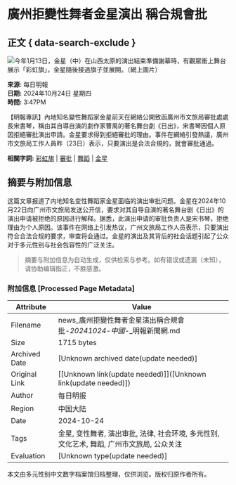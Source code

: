 # 廣州拒變性舞者金星演出 稱合規會批

## 正文 { data-search-exclude }


![今年1月13日，金星（中）在山西太原的演出結束準備謝幕時，有觀眾衝上舞台展示「彩虹旗」，金星隨後接過旗子並展開。（網上圖片）](https://fs.mingpao.com/pns/20241024/s00055/a3ab439248c741a999367b2206976061.jpg "今年1月13日，金星（中）在山西太原的演出結束準備謝幕時，有觀眾衝上舞台展示「彩虹旗」，金星隨後接過旗子並展開。（網上圖片）")

**來源:** 每日明報  
**日期:** 2024年10月24日 星期四  
**時間:** 3:47PM  

【明報專訊】內地知名變性舞蹈家金星前天在網絡公開致函廣州市文旅局審批處處長宋書琴，稱由其自導自演的劇作家曹禺的著名舞台劇《日出》，宋書琴因個人原因拒絕審批演出申請。金星要求得到拒絕審批的理由。事件在網絡引發熱議，廣州市文旅局工作人員昨（23日）表示，只要演出是合法合規的，就會審批通過。

**相關字詞:** [彩虹旗](../php/search2.php?pnssection=all&inssection=all&searchtype=A&keywords=%E5%BD%A9%E8%99%B9%E6%97%97) | [審批](../php/search2.php?pnssection=all&inssection=all&searchtype=A&keywords=%E5%AF%A9%E6%89%B9) | [舞蹈](../php/search2.php?pnssection=all&inssection=all&searchtype=A&keywords=%E8%88%9E%E8%B9%88) | [金星](../php/search2.php?pnssection=all&inssection=all&searchtype=A&keywords=%E9%87%91%E6%98%9F)
<!-- tcd_original_link https://news.mingpao.com/pns/%E4%B8%AD%E5%9C%8B/article/20241024/s00013/1729701685209/%E5%BB%A3%E5%B7%9E%E6%8B%92%E8%AE%8A%E6%80%A7%E8%88%9E%E8%80%85%E9%87%91%E6%98%9F%E6%BC%94%E5%87%BA-%E7%A8%B1%E5%90%88%E8%A6%8F%E6%9C%83%E6%89%B9 -->


## 摘要与附加信息

<!-- tcd_abstract -->
这篇文章报道了内地知名变性舞蹈家金星面临的演出审批问题。金星在2024年10月22日向广州市文旅局发送公开信，要求对其自导自演的著名舞台剧《日出》的演出申请被拒绝的原因进行解释。据悉，此演出申请的审批负责人是宋书琴，拒绝理由为个人原因。该事件在网络上引发热议，广州文旅局工作人员表示，只要演出符合合法合规的要求，审查将会通过。金星的演出及其背后的社会话题引起了公众对于多元性别与社会包容性的广泛关注。
<!-- tcd_abstract_end -->

> 摘要与附加信息为自动生成，仅供检索与参考。如有错误或遗漏（未知），请协助编辑指正，不胜感激。

### 附加信息 [Processed Page Metadata]

| Attribute       | Value                                  |
|-----------------|----------------------------------------|
| Filename        | news_廣州拒變性舞者金星演出稱合規會批-_20241024_-_中國_-_明報新聞網.md                             |
| Size            | 1715 bytes                           |
| Archived Date   | [Unknown archived date(update needed)]                             |
| Original Link   | [[Unknown link(update needed)]]([Unknown link(update needed)])                       |
| Author          | 每日明报                               |
| Region          | 中国大陆                               |
| Date            | 2024-10-24                                 |
| Tags            | 金星, 变性舞者, 演出审批, 法律, 社会环境, 多元性别, 文化艺术, 舞蹈, 广州市文旅局, 公众关注                                 |
| Evaluation            | [Unknown type(update needed)]                                 |
<!-- tcd_table_end -->

本文由多元性别中文数字档案馆归档整理，仅供浏览。版权归原作者所有。
